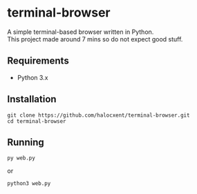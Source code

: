 # terminal-browser

A simple terminal-based browser written in Python.  
This project made around 7 mins so do not expect good stuff.

## Requirements
- Python 3.x

## Installation
```
git clone https://github.com/halocxent/terminal-browser.git
cd terminal-browser
```

## Running
```
py web.py
```
or
```
python3 web.py
```
